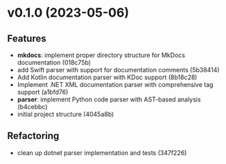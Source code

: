 # v0.1.0 (2023-05-06)

## Features

* **mkdocs**: implement proper directory structure for MkDocs documentation (018c75b)
* add Swift parser with support for documentation comments (5b38414)
* Add Kotlin documentation parser with KDoc support (8b18c28)
* Implement .NET XML documentation parser with comprehensive tag support (a1bfd76)
* **parser**: implement Python code parser with AST-based analysis (b4cebbc)
* initial project structure (4045a8b)

## Refactoring

* clean up dotnet parser implementation and tests (347f226) 